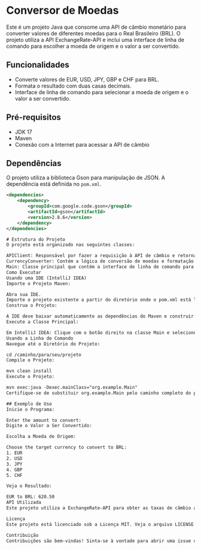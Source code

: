 # Conversor de Moedas

Este é um projeto Java que consome uma API de câmbio monetário para converter valores de diferentes moedas para o Real Brasileiro (BRL). O projeto utiliza a API ExchangeRate-API e inclui uma interface de linha de comando para escolher a moeda de origem e o valor a ser convertido.

## Funcionalidades

- Converte valores de EUR, USD, JPY, GBP e CHF para BRL.
- Formata o resultado com duas casas decimais.
- Interface de linha de comando para selecionar a moeda de origem e o valor a ser convertido.

## Pré-requisitos

- JDK 17
- Maven
- Conexão com a Internet para acessar a API de câmbio

## Dependências

O projeto utiliza a biblioteca Gson para manipulação de JSON. A dependência está definida no `pom.xml`.

```xml
<dependencies>
    <dependency>
        <groupId>com.google.code.gson</groupId>
        <artifactId>gson</artifactId>
        <version>2.8.6</version>
    </dependency>
</dependencies>

# Estrutura do Projeto
O projeto está organizado nas seguintes classes:

APIClient: Responsável por fazer a requisição à API de câmbio e retornar os dados em formato JSON.
CurrencyConverter: Contém a lógica de conversão de moedas e formatação dos resultados.
Main: Classe principal que contém a interface de linha de comando para o usuário.
Como Executar
Usando uma IDE (IntelliJ IDEA)
Importe o Projeto Maven:

Abra sua IDE.
Importe o projeto existente a partir do diretório onde o pom.xml está localizado.
Construa o Projeto:

A IDE deve baixar automaticamente as dependências do Maven e construir o projeto.
Execute a Classe Principal:

Em IntelliJ IDEA: Clique com o botão direito na classe Main e selecione Run 'Main.main()'.
Usando a Linha de Comando
Navegue até o Diretório do Projeto:

cd /caminho/para/seu/projeto
Compile o Projeto:

mvn clean install
Execute o Projeto:

mvn exec:java -Dexec.mainClass="org.example.Main"
Certifique-se de substituir org.example.Main pelo caminho completo do pacote da sua classe Main.

## Exemplo de Uso
Inicie o Programa:

Enter the amount to convert:
Digite o Valor a Ser Convertido:

Escolha a Moeda de Origem:

Choose the target currency to convert to BRL:
1. EUR
2. USD
3. JPY
4. GBP
5. CHF

Veja o Resultado:

EUR to BRL: 620.50
API Utilizada
Este projeto utiliza a ExchangeRate-API para obter as taxas de câmbio atualizadas. Você pode obter sua própria chave de API criando uma conta no site da API.

Licença
Este projeto está licenciado sob a Licença MIT. Veja o arquivo LICENSE para mais detalhes.

Contribuição
Contribuições são bem-vindas! Sinta-se à vontade para abrir uma issue ou enviar um pull request.
